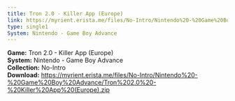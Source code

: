 ```yaml
---
title: Tron 2.0 - Killer App (Europe)
link: https://myrient.erista.me/files/No-Intro/Nintendo%20-%20Game%20Boy%20Advance/Tron%202.0%20-%20Killer%20App%20(Europe).zip
type: single1
System: Nintendo - Game Boy Advance
---
```

<b>Game:</b> Tron 2.0 - Killer App (Europe)<br>
<b>System:</b> Nintendo - Game Boy Advance<br>
<b>Collection:</b> No-Intro<br>
<b>Download:</b> https://myrient.erista.me/files/No-Intro/Nintendo%20-%20Game%20Boy%20Advance/Tron%202.0%20-%20Killer%20App%20(Europe).zip